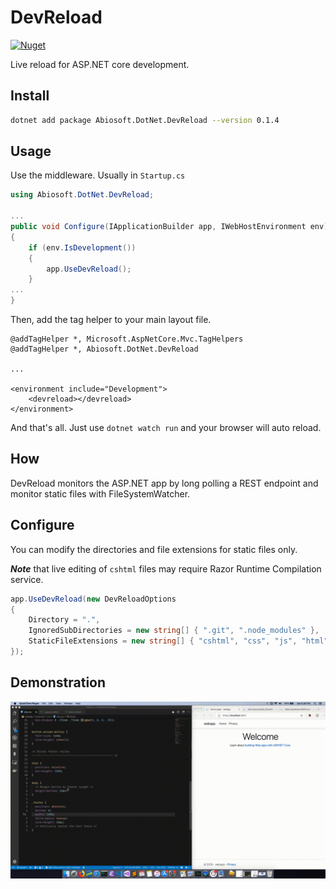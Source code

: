 # DevReload

[![Nuget](https://img.shields.io/nuget/v/Abiosoft.DotNet.DevReload)](https://www.nuget.org/packages/Abiosoft.DotNet.DevReload)

Live reload for ASP.NET core development.

## Install

```sh
dotnet add package Abiosoft.DotNet.DevReload --version 0.1.4
```

## Usage

Use the middleware. Usually in `Startup.cs`

```csharp
using Abiosoft.DotNet.DevReload;

...
public void Configure(IApplicationBuilder app, IWebHostEnvironment env)
{
    if (env.IsDevelopment())
    {
        app.UseDevReload();
    }
...
}
```

Then, add the tag helper to your main layout file.

```cshtml
@addTagHelper *, Microsoft.AspNetCore.Mvc.TagHelpers
@addTagHelper *, Abiosoft.DotNet.DevReload

...

<environment include="Development">
    <devreload></devreload>
</environment>
```

And that's all. Just use `dotnet watch run` and your browser will auto reload.

## How

DevReload monitors the ASP.NET app by long polling a REST endpoint and monitor static files with FileSystemWatcher.

## Configure

You can modify the directories and file extensions for static files only.

**_Note_** that live editing of `cshtml` files may require Razor Runtime Compilation service.

```csharp
app.UseDevReload(new DevReloadOptions
{
    Directory = ".",
    IgnoredSubDirectories = new string[] { ".git", ".node_modules" },
    StaticFileExtensions = new string[] { "cshtml", "css", "js", "html" },
});
```

## Demonstration

![demonstration](./demo.gif)
